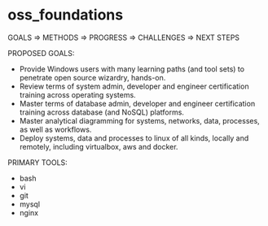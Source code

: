 # oss_foundations
GOALS => METHODS => PROGRESS => CHALLENGES => NEXT STEPS

PROPOSED GOALS:
 - Provide Windows users with many learning paths (and tool sets) to penetrate open source wizardry, hands-on.
 - Review terms of system admin, developer and engineer certification training across operating systems.
 - Master terms of database admin, developer and engineer certification training across database (and NoSQL) platforms.
 - Master analytical diagramming for systems, networks, data, processes, as well as workflows.
 - Deploy systems, data and processes to linux of all kinds, locally and remotely, including virtualbox, aws and docker.

PRIMARY TOOLS:
 - bash
 - vi
 - git
 - mysql
 - nginx
